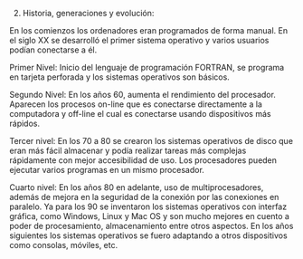 2. Historia, generaciones y evolución:

En los comienzos los ordenadores eran programados de forma manual. En el siglo XX se desarrolló el primer sistema operativo y varios usuarios podían conectarse a él.


Primer Nivel:
Inicio del lenguaje de programación FORTRAN, se programa en tarjeta perforada y los sistemas operativos son básicos.


Segundo Nivel:
En los años 60, aumenta el rendimiento del procesador. Aparecen los procesos on-line que es conectarse directamente a la computadora y off-line el cual es conectarse usando dispositivos más rápidos.


Tercer nivel:
En los 70 a 80 se crearon los sistemas operativos de disco que eran más fácil almacenar y podía realizar tareas más complejas rápidamente con mejor accesibilidad de uso. 
Los procesadores pueden ejecutar varios programas en un mismo procesador.


Cuarto nivel:
En los años 80 en adelante, uso de multiprocesadores, además de mejora en la seguridad de la conexión por las conexiones en paralelo.
Ya para los 90 se inventaron los sistemas operativos con interfaz gráfica, como Windows, Linux y Mac OS y son mucho mejores en cuento a poder de procesamiento, almacenamiento entre otros aspectos.
En los años siguientes los sistemas operativos se fuero adaptando a otros dispositivos como consolas, móviles, etc.